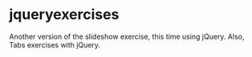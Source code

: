 # jqueryexercises
Another version of the slideshow exercise, this time using jQuery. Also, Tabs exercises with jQuery.
